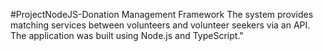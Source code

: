 #ProjectNodeJS-Donation Management Framework
The system provides matching services between volunteers and volunteer seekers via an API.<br>
The application was built using Node.js and TypeScript."
